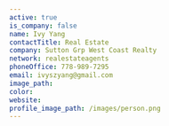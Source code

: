 ```yaml
---
active: true
is_company: false
name: Ivy Yang
contactTitle: Real Estate
company: Sutton Grp West Coast Realty
network: realestateagents
phoneOffice: 778-989-7295
email: ivyszyang@gmail.com
image_path:
color:
website:
profile_image_path: /images/person.png
---
```



